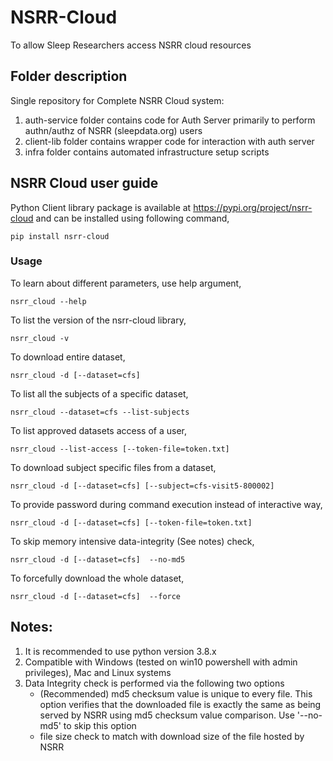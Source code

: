 # NSRR-Cloud
To allow Sleep Researchers access NSRR cloud resources

## Folder description

Single repository for Complete NSRR Cloud system:
1. auth-service folder contains code for Auth Server primarily to perform authn/authz of NSRR (sleepdata.org) users
2. client-lib folder contains wrapper code for interaction with auth server
3. infra folder contains automated infrastructure setup scripts

## NSRR Cloud user guide

Python Client library package is available at https://pypi.org/project/nsrr-cloud and can be installed using following command,

`pip install nsrr-cloud`

### Usage

To learn about different parameters, use help argument,

`nsrr_cloud --help`

To list the version of the nsrr-cloud library,

`nsrr_cloud -v`

To download entire dataset,

`nsrr_cloud -d [--dataset=cfs]`

To list all the subjects of a specific dataset,

`nsrr_cloud --dataset=cfs --list-subjects`

To list approved datasets access of a user,

`nsrr_cloud --list-access [--token-file=token.txt]`

To download subject specific files from a dataset,

`nsrr_cloud -d [--dataset=cfs] [--subject=cfs-visit5-800002]`

To provide password during command execution instead of interactive way,

`nsrr_cloud -d [--dataset=cfs] [--token-file=token.txt]`

To skip memory intensive data-integrity (See notes) check,

`nsrr_cloud -d [--dataset=cfs]  --no-md5`

To forcefully download the whole dataset,

`nsrr_cloud -d [--dataset=cfs]  --force`

## Notes: 
1. It is recommended to use python version 3.8.x
2. Compatible with Windows (tested on win10 powershell with admin privileges), Mac and Linux systems
3. Data Integrity check is performed via the following two options
    - (Recommended) md5 checksum value is unique to every file. This option verifies that the downloaded file is exactly the same as being served by NSRR using md5 checksum value comparison. Use '--no-md5' to skip this option
    - file size check to match with download size of the file hosted by NSRR 
